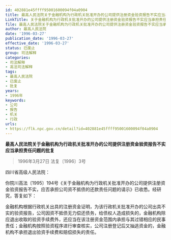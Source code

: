 ```yaml
---
id: 402881e45ffff95001600094f04a0904
title: 最高人民法院关于金融机构为行政机关批准开办的公司提供注册资金验资报告不实应当承担责任问题的批复
LinkTitle: 关于金融机构为行政机关批准开办的公司提供注册资金验资报告不实应当承担责任问题的批复（1996）
file: 最高人民法院关于金融机构为行政机关批准开办的公司提供注册资金验资报告不实应当承担责任问题的批复_19960327_402881e45ffff95001600094f04a0904.docx
author: 最高人民法院
date: '1996-03-27'
publication_date: '1996-03-27'
effective_date: '1996-03-27'
status: 已废止
group: 司法解释
categories:
- 司法解释
- 高法司法解释
tags:
- 最高人民法院
- 已废止
- 批复
years:
- 1996年
keywords:
- 公司
- 报告
- 机关
- 行政
urls:
- https://flk.npc.gov.cn/detail?id=402881e45ffff95001600094f04a0904
---
```


**最高人民法院关于金融机构为行政机关批准开办的公司提供注册资金验资报告不实应当承担责任问题的批复**

> 1996年3月27日 法复〔1996〕3号

四川省高级人民法院：

你院川高法〔1995〕194号《关于金融机构为行政机关批准开办的公司提供注册资金验资报告不实，应否承担公司资不抵债的还款责任问题的请示》已收悉。经研究，答复如下：

金融机构根据行政机关出具的注册资金证明，为该行政机关批准开办的公司出具不实的验资报告，公司因资不抵债无力偿还债务，给债权人造成损失的，金融机构除应退出收取的验资手续费外，还应当在该注册资金范围内承担与其过错相应的民事责任；金融机构按照验资程序进行审查核实，公司注册登记后又抽逃资金的，金融机构不承担退出验资手续费和赔偿损失的责任。
